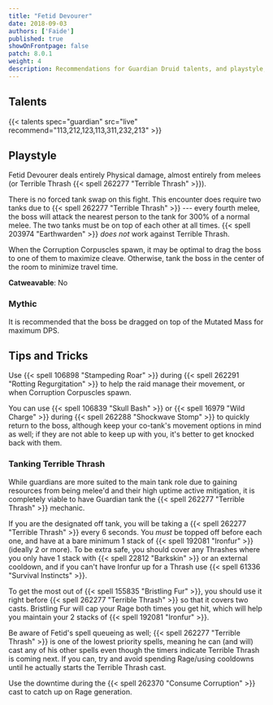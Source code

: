 ```yaml
---
title: "Fetid Devourer"
date: 2018-09-03
authors: ['Faide']
published: true
showOnFrontpage: false
patch: 8.0.1
weight: 4
description: Recommendations for Guardian Druid talents, and playstyle, and tips and tricks for Fetid Devourer in Uldir, on Normal/Heroic and Mythic difficulties.
---
```


## Talents

{{< talents spec="guardian" src="live" recommend="113,212,123,113,311,232,213" >}}

## Playstyle

Fetid Devourer deals entirely Physical damage, almost entirely from melees (or Terrible Thrash {{< spell 262277 "Terrible Thrash" >}}).

There is no forced tank swap on this fight. This encounter does require two tanks due to {{< spell 262277 "Terrible Thrash" >}} --- every fourth melee, the boss will attack the nearest person to the tank for 300% of a normal melee. The two tanks must be on top of each other at all times. {{< spell 203974 "Earthwarden" >}} *does not* work against Terrible Thrash.

When the Corruption Corpuscles spawn, it may be optimal to drag the boss to one of them to maximize cleave. Otherwise, tank the boss in the center of the room to minimize travel time.

**Catweavable**: No

### Mythic

It is recommended that the boss be dragged on top of the Mutated Mass for maximum DPS.

## Tips and Tricks

Use {{< spell 106898 "Stampeding Roar" >}} during {{< spell 262291 "Rotting Regurgitation" >}} to help the raid manage their movement, or when Corruption Corpuscles spawn.

You can use {{< spell 106839 "Skull Bash" >}} or {{< spell 16979 "Wild Charge" >}} during {{< spell 262288 "Shockwave Stomp" >}} to quickly return to the boss, although keep your co-tank's movement options in mind as well; if they are not able to keep up with you, it's better to get knocked back with them.
### Tanking Terrible Thrash

While guardians are more suited to the main tank role due to gaining resources from being melee'd and their high uptime active mitigation, it is completely viable to have Guardian tank the {{< spell 262277 "Terrible Thrash" >}} mechanic.

If you are the designated off tank, you will be taking a {{< spell 262277 "Terrible Thrash" >}} every 6 seconds. You *must* be topped off before each one, and have at a bare minimum 1 stack of {{< spell 192081 "Ironfur" >}} (ideally 2 or more). To be extra safe, you should cover any Thrashes where you only have 1 stack with {{< spell 22812 "Barkskin" >}} or an external cooldown, and if you can't have Ironfur up for a Thrash use {{< spell 61336 "Survival Instincts" >}}. 

To get the most out of {{< spell 155835 "Bristling Fur" >}}, you should use it right before {{< spell 262277 "Terrible Thrash" >}} so that it covers two casts. Bristling Fur will cap your Rage both times you get hit, which will help you maintain your 2 stacks of {{< spell 192081 "Ironfur" >}}. 

Be aware of Fetid's spell queueing as well; {{< spell 262277 "Terrible Thrash" >}} is one of the lowest priority spells, meaning he can (and will) cast any of his other spells even though the timers indicate Terrible Thrash is coming next. If you can, try and avoid spending Rage/using cooldowns until he actually starts the Terrible Thrash cast.

Use the downtime during the {{< spell 262370 "Consume Corruption" >}} cast to catch up on Rage generation.
